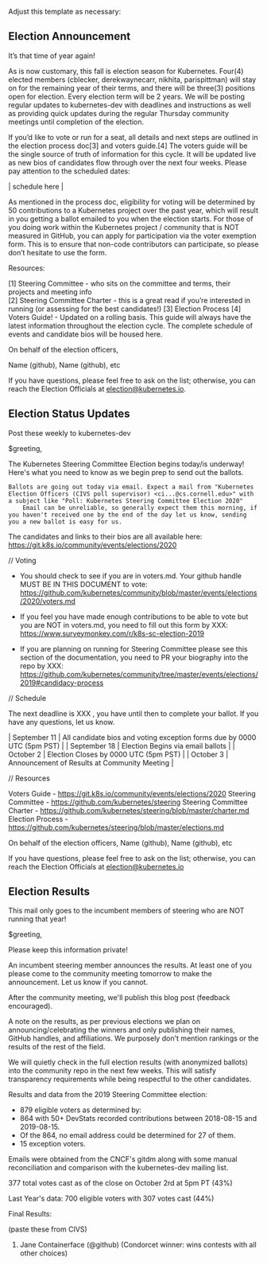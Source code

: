 Adjust this template as necessary:

## Election Announcement

It’s that time of year again!

As is now customary, this fall is election season for Kubernetes. Four(4) elected members (cblecker, derekwaynecarr, nikhita, parispittman) will stay on for the remaining year of their terms, and there will be three(3) positions open for election. Every election term will be 2 years. We will be posting regular updates to kubernetes-dev with deadlines and instructions as well as providing quick updates during the regular Thursday community meetings until completion of the election. 

If you’d like to vote or run for a seat, all details and next steps are outlined in the election process doc[3] and voters guide.[4] The voters guide will be the single source of truth of information for this cycle. It will be updated live as new bios of candidates flow through over the next four weeks. Please pay attention to the scheduled dates:

| schedule here | 

As mentioned in the process doc, eligibility for voting will be determined by 50 contributions to a Kubernetes project over the past year, which will result in you getting a ballot emailed to you when the election starts. For those of you doing work within the Kubernetes project / community that is NOT measured in GitHub, you can apply for participation via the voter exemption form. This is to ensure that non-code contributors can participate, so please don’t hesitate to use the form. 

Resources:

[1] Steering Committee - who sits on the committee and terms, their projects and meeting info  
[2] Steering Committee Charter - this is a great read if you’re interested in running (or assessing for the best candidates!)
[3] Election Process
[4] Voters Guide! - Updated on a rolling basis. This guide will always have the latest information throughout the election cycle. The complete schedule of events and candidate bios will be housed here.

On behalf of the election officers,

Name (github), Name (github), etc

If you have questions, please feel free to ask on the list; otherwise, you can reach the Election Officials at election@kubernetes.io.

## Election Status Updates

Post these weekly to kubernetes-dev

$greeting,

The Kubernetes Steering Committee Election begins today/is underway! Here's what you need to know as we begin prep to send out the ballots.

    Ballots are going out today via email. Expect a mail from "Kubernetes Election Officers (CIVS poll supervisor) <ci...@cs.cornell.edu>" with a subject like "Poll: Kubernetes Steering Committee Election 2020"
        Email can be unreliable, so generally expect them this morning, if you haven't received one by the end of the day let us know, sending you a new ballot is easy for us.

The candidates and links to their bios are all available here: https://git.k8s.io/community/events/elections/2020

// Voting

- You should check to see if you are in voters.md. Your github handle MUST BE IN THIS DOCUMENT to vote: https://github.com/kubernetes/community/blob/master/events/elections/2020/voters.md

- If you feel you have made enough contributions to be able to vote but you are NOT in voters.md, you need to fill out this form by XXX: https://www.surveymonkey.com/r/k8s-sc-election-2019

- If you are planning on running for Steering Committee please see this section of the documentation, you need to PR your biography into the repo by XXX: https://github.com/kubernetes/community/tree/master/events/elections/2019#candidacy-process


// Schedule

The next deadline is XXX , you have until then to complete your ballot. If you have any questions, let us know. 

| September 11 | All candidate bios and voting exception forms due by 0000 UTC (5pm PST) |
| September 18 | Election Begins via email ballots |
| October 2    | Election Closes by 0000 UTC (5pm PST) |
| October 3    | Announcement of Results at Community Meeting |


// Resources

Voters Guide - https://git.k8s.io/community/events/elections/2020
Steering Committee -  https://github.com/kubernetes/steering
Steering Committee Charter - https://github.com/kubernetes/steering/blob/master/charter.md
Election Process - https://github.com/kubernetes/steering/blob/master/elections.md

On behalf of the election officers,
Name (github), Name (github), etc

If you have questions, please feel free to ask on the list; otherwise, you can reach the Election Officials at election@kubernetes.io

## Election Results

This mail only goes to the incumbent members of steering who are NOT running that year!

$greeting,

Please keep this information private! 

An incumbent steering member announces the results. At least one of you please come to the community meeting tomorrow to make the announcement. Let us know if you cannot.

After the community meeting, we'll publish this blog post (feedback encouraged).

A note on the results, as per previous elections we plan on announcing/celebrating the winners and only publishing their names, GitHub handles, and affiliations. We purposely don't mention rankings or the results of the rest of the field. 

We will quietly check in the full election results (with anonymized ballots) into the community repo in the next few weeks. This will satisfy transparency requirements while being respectful to the other candidates. 

Results and data from the 2019 Steering Committee election:

- 879 eligible voters as determined by:
- 864 with 50+ DevStats recorded contributions between 2018-08-15 and 2019-08-15.
- Of the 864, no email address could be determined for 27 of them.
- 15 exception voters.

Emails were obtained from the CNCF's gitdm along with some manual reconciliation and comparison with the kubernetes-dev mailing list.

377 total votes cast as of the close on October 2rd at 5pm PT (43%)

Last Year's data: 700 eligible voters with 307 votes cast (44%)


Final Results:

(paste these from CIVS)
1. Jane Containerface (@github)  (Condorcet winner: wins contests with all other choices) 

